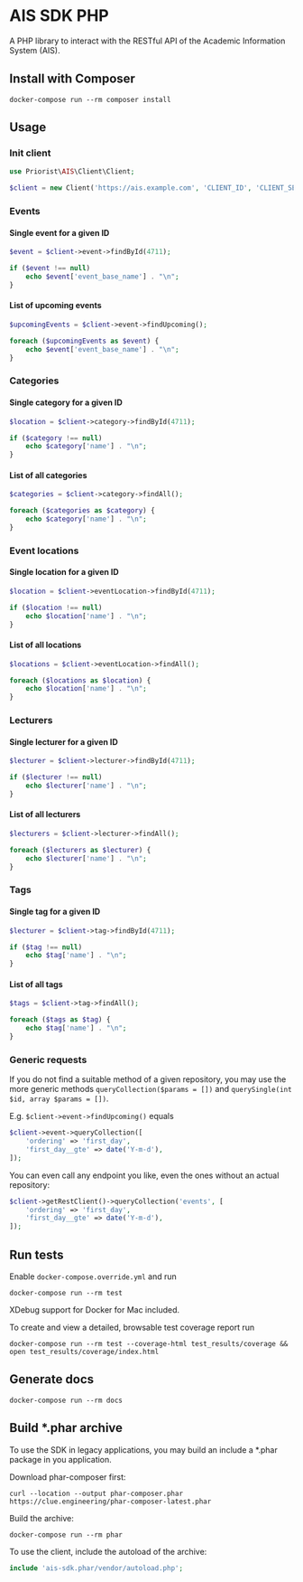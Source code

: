 # AIS SDK PHP

A PHP library to interact with the RESTful API of the Academic Information System (AIS).


## Install with Composer

```shell
docker-compose run --rm composer install
```


## Usage

### Init client

```php
use Priorist\AIS\Client\Client;

$client = new Client('https://ais.example.com', 'CLIENT_ID', 'CLIENT_SECRET');
```

### Events

#### Single event for a given ID

```php
$event = $client->event->findById(4711);

if ($event !== null)
    echo $event['event_base_name'] . "\n";
}
```

#### List of upcoming events

```php
$upcomingEvents = $client->event->findUpcoming();

foreach ($upcomingEvents as $event) {
    echo $event['event_base_name'] . "\n";
}
```


### Categories

#### Single category for a given ID

```php
$location = $client->category->findById(4711);

if ($category !== null)
    echo $category['name'] . "\n";
}
```

#### List of all categories

```php
$categories = $client->category->findAll();

foreach ($categories as $category) {
    echo $category['name'] . "\n";
}
```


### Event locations

#### Single location for a given ID

```php
$location = $client->eventLocation->findById(4711);

if ($location !== null)
    echo $location['name'] . "\n";
}
```

#### List of all locations

```php
$locations = $client->eventLocation->findAll();

foreach ($locations as $location) {
    echo $location['name'] . "\n";
}
```


### Lecturers

#### Single lecturer for a given ID

```php
$lecturer = $client->lecturer->findById(4711);

if ($lecturer !== null)
    echo $lecturer['name'] . "\n";
}
```

#### List of all lecturers

```php
$lecturers = $client->lecturer->findAll();

foreach ($lecturers as $lecturer) {
    echo $lecturer['name'] . "\n";
}
```


### Tags

#### Single tag for a given ID

```php
$lecturer = $client->tag->findById(4711);

if ($tag !== null)
    echo $tag['name'] . "\n";
}
```

#### List of all tags

```php
$tags = $client->tag->findAll();

foreach ($tags as $tag) {
    echo $tag['name'] . "\n";
}
```


### Generic requests

If you do not find a suitable method of a given repository, you may use the more
generic methods `queryCollection($params = [])` and `querySingle(int $id, array $params = [])`.

E.g. `$client->event->findUpcoming()` equals

```php
$client->event->queryCollection([
    'ordering' => 'first_day',
    'first_day__gte' => date('Y-m-d'),
]);
```

You can even call any endpoint you like, even the ones without an actual repository:

```php
$client->getRestClient()->queryCollection('events', [
    'ordering' => 'first_day',
    'first_day__gte' => date('Y-m-d'),
]);
```



## Run tests

Enable `docker-compose.override.yml` and run

```shell
docker-compose run --rm test
```

XDebug support for Docker for Mac included.

To create and view a detailed, browsable test coverage report run

```shell
docker-compose run --rm test --coverage-html test_results/coverage && open test_results/coverage/index.html
```


## Generate docs

```shell
docker-compose run --rm docs
```


## Build *.phar archive

To use the SDK in legacy applications, you may build an include a *.phar package
in you application.

Download phar-composer first:

```shell
curl --location --output phar-composer.phar https://clue.engineering/phar-composer-latest.phar
```

Build the archive:

```shell
docker-compose run --rm phar
```

To use the client, include the autoload of the archive:

```php
include 'ais-sdk.phar/vendor/autoload.php';
```
